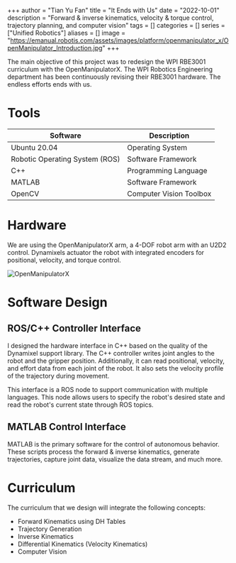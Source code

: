 +++
author = "Tian Yu Fan"
title = "It Ends with Us"
date = "2022-10-01"
description = "Forward & inverse kinematics, velocity & torque control, trajectory planning, and computer vision"
tags = []
categories = []
series = ["Unified Robotics"]
aliases = []
image = "https://emanual.robotis.com/assets/images/platform/openmanipulator_x/OpenManipulator_Introduction.jpg"
+++

The main objective of this project was to redesign the WPI RBE3001 curriculum with the OpenManipulatorX. The WPI Robotics Engineering department has been continuously revising their RBE3001 hardware. The endless efforts ends with us.

# Tools
Software | Description
--------|------
Ubuntu 20.04 | Operating System
Robotic Operating System (ROS) | Software Framework
C++ | Programming Language
MATLAB | Software Framework
OpenCV | Computer Vision Toolbox

# Hardware
We are using the OpenManipulatorX arm, a 4-DOF robot arm with an U2D2 control. Dynamixels actuator the robot with integrated encoders for positional, velocity, and torque control.

![OpenManipulatorX](https://emanual.robotis.com/assets/images/platform/openmanipulator_x/OpenManipulator_Introduction.jpg)

# Software Design
## ROS/C++ Controller Interface
I designed the hardware interface in C++ based on the quality of the Dynamixel support library. The C++ controller writes joint angles to the robot and the gripper position. Additionally, it can read positional, velocity, and effort data from each joint of the robot. It also sets the velocity profile of the trajectory during movement.

This interface is a ROS node to support communication with multiple languages. This node allows users to specify the robot's desired state and read the robot's current state through ROS topics. 

## MATLAB Control Interface
MATLAB is the primary software for the control of autonomous behavior. These scripts process the forward & inverse kinematics, generate trajectories, capture joint data, visualize the data stream, and much more.

# Curriculum
The curriculum that we design will integrate the following concepts:
- Forward Kinematics using DH Tables
- Trajectory Generation 
- Inverse Kinematics
- Differential Kinematics (Velocity Kinematics)
- Computer Vision